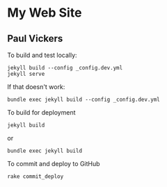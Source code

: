# My Web Site

## Paul Vickers

To build and test locally:
   
    jekyll build --config _config.dev.yml
    jekyll serve
    
If that doesn't work:

	bundle exec jekyll build --config _config.dev.yml
    
To build for deployment

    jekyll build
    
or

	bundle exec jekyll build
    
To commit and deploy to GitHub

    rake commit_deploy

